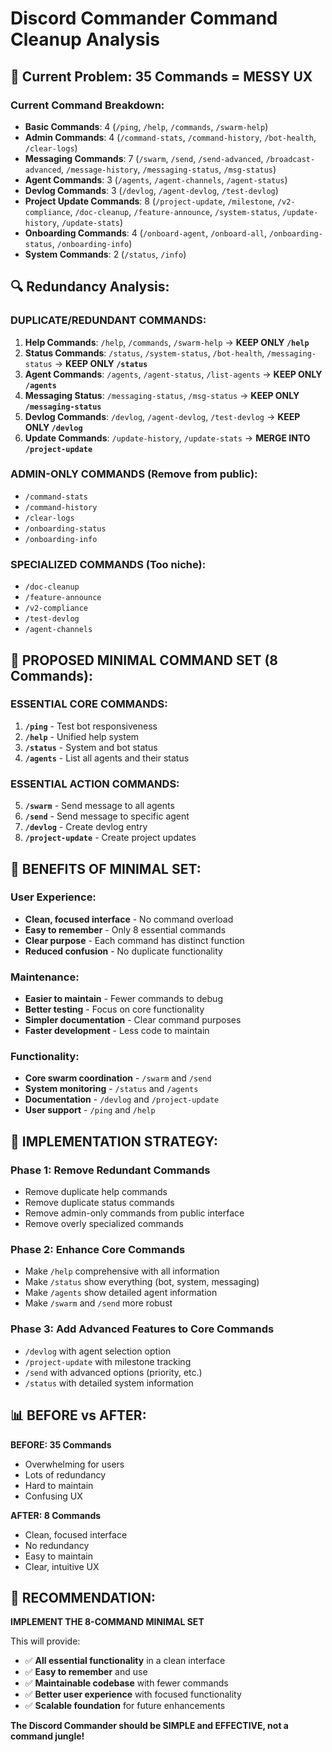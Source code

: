 # Discord Commander Command Cleanup Analysis

## 🎯 **Current Problem: 35 Commands = MESSY UX**

### **Current Command Breakdown:**
- **Basic Commands**: 4 (`/ping`, `/help`, `/commands`, `/swarm-help`)
- **Admin Commands**: 4 (`/command-stats`, `/command-history`, `/bot-health`, `/clear-logs`)
- **Messaging Commands**: 7 (`/swarm`, `/send`, `/send-advanced`, `/broadcast-advanced`, `/message-history`, `/messaging-status`, `/msg-status`)
- **Agent Commands**: 3 (`/agents`, `/agent-channels`, `/agent-status`)
- **Devlog Commands**: 3 (`/devlog`, `/agent-devlog`, `/test-devlog`)
- **Project Update Commands**: 8 (`/project-update`, `/milestone`, `/v2-compliance`, `/doc-cleanup`, `/feature-announce`, `/system-status`, `/update-history`, `/update-stats`)
- **Onboarding Commands**: 4 (`/onboard-agent`, `/onboard-all`, `/onboarding-status`, `/onboarding-info`)
- **System Commands**: 2 (`/status`, `/info`)

## 🔍 **Redundancy Analysis:**

### **DUPLICATE/REDUNDANT COMMANDS:**
1. **Help Commands**: `/help`, `/commands`, `/swarm-help` → **KEEP ONLY `/help`**
2. **Status Commands**: `/status`, `/system-status`, `/bot-health`, `/messaging-status` → **KEEP ONLY `/status`**
3. **Agent Commands**: `/agents`, `/agent-status`, `/list-agents` → **KEEP ONLY `/agents`**
4. **Messaging Status**: `/messaging-status`, `/msg-status` → **KEEP ONLY `/messaging-status`**
5. **Devlog Commands**: `/devlog`, `/agent-devlog`, `/test-devlog` → **KEEP ONLY `/devlog`**
6. **Update Commands**: `/update-history`, `/update-stats` → **MERGE INTO `/project-update`**

### **ADMIN-ONLY COMMANDS** (Remove from public):
- `/command-stats`
- `/command-history` 
- `/clear-logs`
- `/onboarding-status`
- `/onboarding-info`

### **SPECIALIZED COMMANDS** (Too niche):
- `/doc-cleanup`
- `/feature-announce`
- `/v2-compliance`
- `/test-devlog`
- `/agent-channels`

## 🎯 **PROPOSED MINIMAL COMMAND SET (8 Commands):**

### **ESSENTIAL CORE COMMANDS:**
1. **`/ping`** - Test bot responsiveness
2. **`/help`** - Unified help system
3. **`/status`** - System and bot status
4. **`/agents`** - List all agents and their status

### **ESSENTIAL ACTION COMMANDS:**
5. **`/swarm`** - Send message to all agents
6. **`/send`** - Send message to specific agent
7. **`/devlog`** - Create devlog entry
8. **`/project-update`** - Create project updates

## 🚀 **BENEFITS OF MINIMAL SET:**

### **User Experience:**
- **Clean, focused interface** - No command overload
- **Easy to remember** - Only 8 essential commands
- **Clear purpose** - Each command has distinct function
- **Reduced confusion** - No duplicate functionality

### **Maintenance:**
- **Easier to maintain** - Fewer commands to debug
- **Better testing** - Focus on core functionality
- **Simpler documentation** - Clear command purposes
- **Faster development** - Less code to maintain

### **Functionality:**
- **Core swarm coordination** - `/swarm` and `/send`
- **System monitoring** - `/status` and `/agents`
- **Documentation** - `/devlog` and `/project-update`
- **User support** - `/ping` and `/help`

## 🔧 **IMPLEMENTATION STRATEGY:**

### **Phase 1: Remove Redundant Commands**
- Remove duplicate help commands
- Remove duplicate status commands
- Remove admin-only commands from public interface
- Remove overly specialized commands

### **Phase 2: Enhance Core Commands**
- Make `/help` comprehensive with all information
- Make `/status` show everything (bot, system, messaging)
- Make `/agents` show detailed agent information
- Make `/swarm` and `/send` more robust

### **Phase 3: Add Advanced Features to Core Commands**
- `/devlog` with agent selection option
- `/project-update` with milestone tracking
- `/send` with advanced options (priority, etc.)
- `/status` with detailed system information

## 📊 **BEFORE vs AFTER:**

**BEFORE: 35 Commands**
- Overwhelming for users
- Lots of redundancy
- Hard to maintain
- Confusing UX

**AFTER: 8 Commands**
- Clean, focused interface
- No redundancy
- Easy to maintain
- Clear, intuitive UX

## 🎯 **RECOMMENDATION:**

**IMPLEMENT THE 8-COMMAND MINIMAL SET**

This will provide:
- ✅ **All essential functionality** in a clean interface
- ✅ **Easy to remember** and use
- ✅ **Maintainable codebase** with fewer commands
- ✅ **Better user experience** with focused functionality
- ✅ **Scalable foundation** for future enhancements

**The Discord Commander should be SIMPLE and EFFECTIVE, not a command jungle!**
